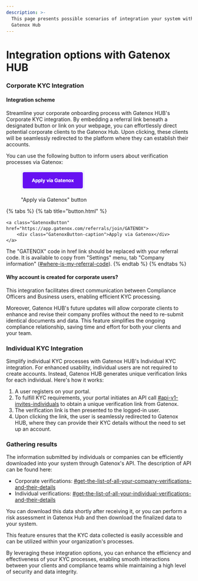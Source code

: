 ```yaml
---
description: >-
  This page presents possible scenarios of integration your system with the
  Gatenox Hub
---
```


# Integration options with Gatenox HUB

### Corporate KYC Integration

#### Integration scheme

Streamline your corporate onboarding process with Gatenox HUB's Corporate KYC integration. By embedding a referral link beneath a designated button or link on your webpage, you can effortlessly direct potential corporate clients to the Gatenox Hub. Upon clicking, these clients will be seamlessly redirected to the platform where they can establish their accounts.

You can use the following button to inform users about verification processes via Gatenox:

<figure><img src="../../.gitbook/assets/apply_via_gatenox.png" alt="&#x22;Apply via Gatenox&#x22; button"><figcaption><p>"Apply via Gatenox" button</p></figcaption></figure>

{% tabs %}
{% tab title="button.html" %}
```
<a class="GatenoxButton" href="https://app.gatenox.com/referrals/join/GATENOX">
	<div class="GatenoxButton-caption">Apply via Gatenox</div>
</a>
```

The "GATENOX" code in href link should be replaced with your referral code. It is available to copy from "Settings" menu, tab "Company information" ([#where-is-my-referral-code](referral-code.md#where-is-my-referral-code "mention")).
{% endtab %}
{% endtabs %}

#### Why account is created for corporate users?

This integration facilitates direct communication between Compliance Officers and Business users, enabling efficient KYC processing.

Moreover, Gatenox HUB's future updates will allow corporate clients to enhance and revise their company profiles without the need to re-submit identical documents and data. This feature simplifies the ongoing compliance relationship, saving time and effort for both your clients and your team.

### Individual KYC Integration

Simplify individual KYC processes with Gatenox HUB's Individual KYC integration. For enhanced usability, individual users are not required to create accounts. Instead, Gatenox HUB generates unique verification links for each individual. Here's how it works:

1. A user registers on your portal.
2. To fulfill KYC requirements, your portal initiates an API call [#api-v1-invites-individuals](../../gatenox-api/api-reference/individual-verifications.md#api-v1-invites-individuals "mention") to obtain a unique verification link from Gatenox.
3. The verification link is then presented to the logged-in user.
4. Upon clicking the link, the user is seamlessly redirected to Gatenox HUB, where they can provide their KYC details without the need to set up an account.

### Gathering results

The information submitted by individuals or companies can be efficiently downloaded into your system through Gatenox's API. The description of API can be found here:

* Corporate verifications: [#get-the-list-of-all-your-company-verifications-and-their-details](../../gatenox-api/api-reference/corporate-verifications/#get-the-list-of-all-your-company-verifications-and-their-details "mention")
* Individual verifications: [#get-the-list-of-all-your-individual-verifications-and-their-details](../../gatenox-api/api-reference/individual-verifications.md#get-the-list-of-all-your-individual-verifications-and-their-details "mention")

You can download this data shortly after receiving it, or you can perform a risk assessment in Gatenox Hub and then download the finalized data to your system.

This feature ensures that the KYC data collected is easily accessible and can be utilized within your organization's processes.

By leveraging these integration options, you can enhance the efficiency and effectiveness of your KYC processes, enabling smooth interactions between your clients and compliance teams while maintaining a high level of security and data integrity.
